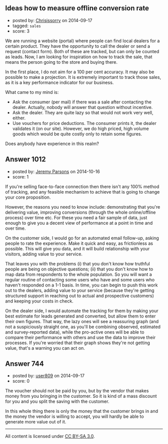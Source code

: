 ## Ideas how to measure offline conversion rate

- posted by: [Chrisissorry](https://stackexchange.com/users/325678/chrisissorry) on 2014-09-17
- tagged: `sales`
- score: 3

We are running a website (portal) where people can find local dealers for a certain product. They have the opportunity to call the dealer or send a request (contact form). Both of these are tracked, but can only be counted as leads. Now, I am looking for inspiration on how to track the sale, that means the person going to the store and buying there. 

In the first place, I do not aim for a 100 per cent accuracy. It may also be possible to make a projection. It is extremely important to track those sales, as it is a key performance indicator for our business.

What came to my mind is:

- Ask the consumer (per mail) if there was a sale after contacting the dealer. Actually, nobody will answer that question without incentive.
- Ask the dealer. They are quite lazy so that would not work very well, either.
- Use vouchers for price deductions. The consumer prints it, the dealer validates it (on our site). However, we do high priced, high volume goods which would be quite costly only to retain some figures.

Does anybody have experience in this realm?



## Answer 1012

- posted by: [Jeremy Parsons](https://stackexchange.com/users/497810/jeremy-parsons) on 2014-10-16
- score: 1

If you're selling face-to-face connection then there isn't any 100% method of tracking, and any feasible mechanism to achieve that is going to change your core proposition.

However, the reasons you need to know include: demonstrating that you're delivering value, improving conversions (through the whole online/offline process) over time etc. For these you need a fair sample of data, just enough to give you a decent view of performance at a point in time and over time.

On the customer side, I would go for an automated email follow-up, asking people to rate the experience. Make it quick and easy, as frictionless as possible. This will give you data, and it will build relationship with your visitors, adding value to your service.

That leaves you with the problems (i) that you don't know how truthful people are being on objective questions; (ii) that you don't know how to map data from respondents to the whole population. So you will want a regular routine of contacting some users who have and some users who haven't responded on a 1-1 basis. In time, you can begin to push this work out to the dealers, adding value to your service (because they're getting structured support in reaching out to actual and prospective customers) and keeping your costs in check.

On the dealer side, I would automate the tracking for them by making your best estimate for leads generated and converted, but allow them to enter their own figures. That way, the lazy ones will see a reassuring graph (and not a suspiciously straight one, as you'll be combining observed, estimated and survey-reported data), while the pro-active ones will be able to compare their performance with others and use the data to improve their processes. If you're worried that their graph shows they're not getting value, that's a warning you can act on.


## Answer 744

- posted by: [user809](https://stackexchange.com/users/5046618/user809) on 2014-09-17
- score: 0

The voucher should not be paid by you, but by the vendor that makes money from you bringing in the customer. So it is kind of a mass discount for you and you split the saving with the customer.

In this whole thing there is only the money that the customer brings in and the money the vendor is willing to accept, you will hardly be able to generate more value out of it.



---

All content is licensed under [CC BY-SA 3.0](https://creativecommons.org/licenses/by-sa/3.0/).
